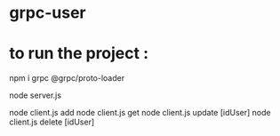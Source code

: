 # grpc-user

# to run the project : 

npm i grpc @grpc/proto-loader

node server.js

node client.js add
node client.js get
node client.js update [idUser]
node client.js delete [idUser]
